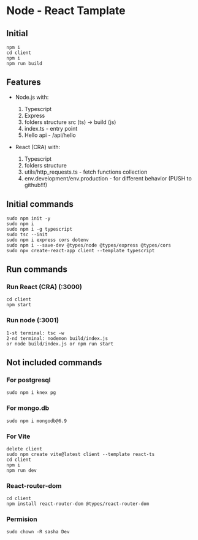 # Node - React Tamplate

## Initial

    npm i
    cd client
    npm i
    npm run build

## Features

- Node.js with:
    1. Typescript
    2. Express
    3. folders structure src (ts) -> build (js)
    4. index.ts - entry point
    5. Hello api - /api/hello

- React (CRA) with:
    1. Typescript
    2. folders structure
    3. utils/http_requests.ts - fetch functions collection
    4. env.development/env.production - for different behavior (PUSH to github!!!)

## Initial commands

    sudo npm init -y
    sudo npm i
    sudo npm i -g typescript
    sudo tsc --init
    sudo npm i express cors dotenv
    sudo npm i --save-dev @types/node @types/express @types/cors
    sudo npx create-react-app client --template typescript

## Run commands

### Run React (CRA) (:3000)

    cd client
    npm start

### Run node (:3001)

    1-st terminal: tsc -w
    2-nd terminal: nodemon build/index.js
    or node build/index.js or npm run start

## Not included commands

### For postgresql

    sudo npm i knex pg

### For mongo.db

    sudo npm i mongodb@6.9

### For Vite

    delete client
    sudo npm create vite@latest client --template react-ts
    cd client
    npm i
    npm run dev

### React-router-dom

    cd client
    npm install react-router-dom @types/react-router-dom

### Permision

    sudo chown -R sasha Dev
